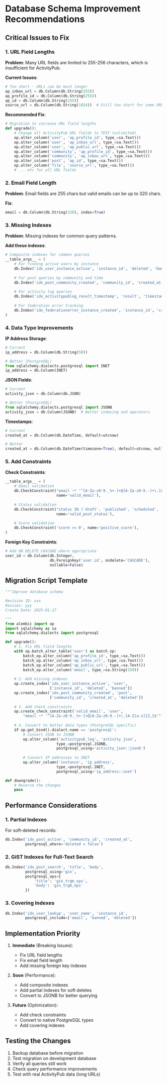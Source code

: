 # Database Schema Improvement Recommendations

## Critical Issues to Fix

### 1. URL Field Lengths

**Problem**: Many URL fields are limited to 255-256 characters, which is insufficient for ActivityPub.

**Current Issues**:
```python
# Too short - URLs can be much longer
ap_inbox_url = db.Column(db.String(255))
ap_profile_id = db.Column(db.String(255))
ap_id = db.Column(db.String(255))
source_url = db.Column(db.String(1024))  # Still too short for some URLs
```

**Recommended Fix**:
```python
# Migration to increase URL field lengths
def upgrade():
    # Change all ActivityPub URL fields to TEXT (unlimited)
    op.alter_column('user', 'ap_profile_id', type_=sa.Text())
    op.alter_column('user', 'ap_inbox_url', type_=sa.Text())
    op.alter_column('user', 'ap_public_url', type_=sa.Text())
    op.alter_column('community', 'ap_profile_id', type_=sa.Text())
    op.alter_column('community', 'ap_inbox_url', type_=sa.Text())
    op.alter_column('post', 'ap_id', type_=sa.Text())
    op.alter_column('file', 'source_url', type_=sa.Text())
    # ... etc for all URL fields
```

### 2. Email Field Length

**Problem**: Email fields are 255 chars but valid emails can be up to 320 chars.

**Fix**:
```python
email = db.Column(db.String(320), index=True)
```

### 3. Missing Indexes

**Problem**: Missing indexes for common query patterns.

**Add these indexes**:
```python
# Composite indexes for common queries
__table_args__ = (
    # For finding active users by instance
    db.Index('idx_user_instance_active', 'instance_id', 'deleted', 'banned'),
    
    # For post queries by community and time
    db.Index('idx_post_community_created', 'community_id', 'created_at', 'deleted'),
    
    # For activity log queries
    db.Index('idx_activitypublog_result_timestamp', 'result', 'timestamp'),
    
    # For federation error tracking
    db.Index('idx_federationerror_instance_created', 'instance_id', 'created_at'),
)
```

### 4. Data Type Improvements

**IP Address Storage**:
```python
# Current
ip_address = db.Column(db.String(50))

# Better (PostgreSQL)
from sqlalchemy.dialects.postgresql import INET
ip_address = db.Column(INET)
```

**JSON Fields**:
```python
# Current
activity_json = db.Column(db.JSON)

# Better (PostgreSQL)
from sqlalchemy.dialects.postgresql import JSONB
activity_json = db.Column(JSONB)  # Better indexing and operators
```

**Timestamps**:
```python
# Current
created_at = db.Column(db.DateTime, default=utcnow)

# Better
created_at = db.Column(db.DateTime(timezone=True), default=utcnow, nullable=False)
```

### 5. Add Constraints

**Check Constraints**:
```python
__table_args__ = (
    # Email validation
    db.CheckConstraint("email ~* '^[A-Za-z0-9._%+-]+@[A-Za-z0-9.-]+\.[A-Z|a-z]{2,}$'", 
                       name='valid_email'),
    
    # Status validation
    db.CheckConstraint("status IN ('draft', 'published', 'scheduled', 'deleted')", 
                       name='valid_post_status'),
    
    # Score validation
    db.CheckConstraint('score >= 0', name='positive_score'),
)
```

**Foreign Key Constraints**:
```python
# Add ON DELETE CASCADE where appropriate
user_id = db.Column(db.Integer, 
                    db.ForeignKey('user.id', ondelete='CASCADE'), 
                    nullable=False)
```

## Migration Script Template

```python
"""Improve database schema

Revision ID: xxx
Revises: yyy
Create Date: 2025-01-27

"""
from alembic import op
import sqlalchemy as sa
from sqlalchemy.dialects import postgresql

def upgrade():
    # 1. Fix URL field lengths
    with op.batch_alter_table('user') as batch_op:
        batch_op.alter_column('ap_profile_id', type_=sa.Text())
        batch_op.alter_column('ap_inbox_url', type_=sa.Text())
        batch_op.alter_column('ap_public_url', type_=sa.Text())
        batch_op.alter_column('email', type_=sa.String(320))
    
    # 2. Add missing indexes
    op.create_index('idx_user_instance_active', 'user', 
                    ['instance_id', 'deleted', 'banned'])
    op.create_index('idx_post_community_created', 'post', 
                    ['community_id', 'created_at', 'deleted'])
    
    # 3. Add check constraints
    op.create_check_constraint('valid_email', 'user',
        "email ~* '^[A-Za-z0-9._%+-]+@[A-Za-z0-9.-]+\.[A-Z|a-z]{2,}$'")
    
    # 4. Convert to better data types (PostgreSQL specific)
    if op.get_bind().dialect.name == 'postgresql':
        # Convert JSON to JSONB
        op.alter_column('activitypub_log', 'activity_json',
                       type_=postgresql.JSONB,
                       postgresql_using='activity_json::jsonb')
        
        # Convert IP addresses to INET
        op.alter_column('instance', 'ip_address',
                       type_=postgresql.INET,
                       postgresql_using='ip_address::inet')

def downgrade():
    # Reverse the changes
    pass
```

## Performance Considerations

### 1. Partial Indexes
For soft-deleted records:
```python
db.Index('idx_post_active', 'community_id', 'created_at', 
         postgresql_where='deleted = false')
```

### 2. GiST Indexes for Full-Text Search
```python
db.Index('idx_post_search', 'title', 'body',
         postgresql_using='gin',
         postgresql_ops={
             'title': 'gin_trgm_ops',
             'body': 'gin_trgm_ops'
         })
```

### 3. Covering Indexes
```python
db.Index('idx_user_lookup', 'user_name', 'instance_id',
         postgresql_include=['email', 'banned', 'deleted'])
```

## Implementation Priority

1. **Immediate** (Breaking Issues):
   - Fix URL field lengths
   - Fix email field length
   - Add missing foreign key indexes

2. **Soon** (Performance):
   - Add composite indexes
   - Add partial indexes for soft deletes
   - Convert to JSONB for better querying

3. **Future** (Optimization):
   - Add check constraints
   - Convert to native PostgreSQL types
   - Add covering indexes

## Testing the Changes

1. Backup database before migration
2. Test migration on development database
3. Verify all queries still work
4. Check query performance improvements
5. Test with real ActivityPub data (long URLs)